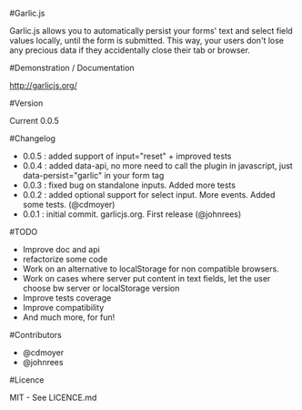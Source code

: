 #Garlic.js

Garlic.js allows you to automatically persist your forms' text and select field values locally, until the form is submitted. This way, your users don't lose any precious data if they accidentally close their tab or browser.

#Demonstration / Documentation

http://garlicjs.org/

#Version

Current 0.0.5

#Changelog

* 0.0.5 : added support of input="reset" + improved tests
* 0.0.4 : added data-api, no more need to call the plugin in javascript, just data-persist="garlic" in your form tag
* 0.0.3 : fixed bug on standalone inputs. Added more tests
* 0.0.2 : added optional support for select input. More events. Added some tests. (@cdmoyer)
* 0.0.1 : initial commit. garlicjs.org. First release (@johnrees)

#TODO

* Improve doc and api
* refactorize some code
* Work on an alternative to localStorage for non compatible browsers.
* Work on cases where server put content in text fields, let the user choose bw server or localStorage version
* Improve tests coverage
* Improve compatibility
* And much more, for fun!

#Contributors

* @cdmoyer
* @johnrees

#Licence

MIT - See LICENCE.md

